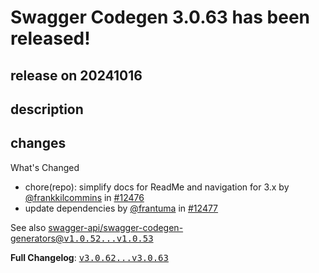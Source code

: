 # Swagger Codegen 3.0.63 has been released!

## release on 20241016

## description

## changes

What's Changed

* chore(repo): simplify docs for ReadMe and navigation for 3.x by <a class="user-mention notranslate" data-hovercard-type="user" data-hovercard-url="/users/frankkilcommins/hovercard" data-octo-click="hovercard-link-click" data-octo-dimensions="link_type:self" href="https://github.com/frankkilcommins">@frankkilcommins</a> in <a class="issue-link js-issue-link" data-error-text="Failed to load title" data-id="2588510234" data-permission-text="Title is private" data-url="https://github.com/swagger-api/swagger-codegen/issues/12476" data-hovercard-type="pull_request" data-hovercard-url="/swagger-api/swagger-codegen/pull/12476/hovercard" href="https://github.com/swagger-api/swagger-codegen/pull/12476">#12476</a>
* update dependencies by <a class="user-mention notranslate" data-hovercard-type="user" data-hovercard-url="/users/frantuma/hovercard" data-octo-click="hovercard-link-click" data-octo-dimensions="link_type:self" href="https://github.com/frantuma">@frantuma</a> in <a class="issue-link js-issue-link" data-error-text="Failed to load title" data-id="2589498385" data-permission-text="Title is private" data-url="https://github.com/swagger-api/swagger-codegen/issues/12477" data-hovercard-type="pull_request" data-hovercard-url="/swagger-api/swagger-codegen/pull/12477/hovercard" href="https://github.com/swagger-api/swagger-codegen/pull/12477">#12477</a>

See also <a class="commit-link" href="https://github.com/swagger-api/swagger-codegen-generators/compare/v1.0.52...v1.0.53">swagger-api/swagger-codegen-generators@<tt>v1.0.52...v1.0.53</tt></a>

<strong>Full Changelog</strong>: <a class="commit-link" href="https://github.com/swagger-api/swagger-codegen/compare/v3.0.62...v3.0.63"><tt>v3.0.62...v3.0.63</tt></a>

